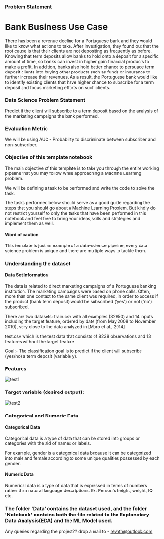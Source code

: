 ### Problem Statement
# Bank Business Use Case
There has been a revenue decline for a Portuguese bank and they would like to know what actions to take. After investigation, they found out that the root cause is that their clients are not depositing as frequently as before. Knowing that term deposits allow banks to hold onto a deposit for a specific amount of time, so banks can invest in higher gain financial products to make a profit. In addition, banks also hold better chance to persuade term deposit clients into buying other products such as funds or insurance to further increase their revenues. As a result, the Portuguese bank would like to identify existing clients that have higher chance to subscribe for a term deposit and focus marketing efforts on such clients.

### Data Science Problem Statement
Predict if the client will subscribe to a term deposit based on the analysis of the marketing campaigns the bank performed.

### Evaluation Metric
We will be using AUC - Probability to discriminate between subscriber and non-subscriber.

### Objective of this template notebook
The main objective of this template is to take you through the entire working pipeline that you may follow while approaching a Machine Learning problem.

We will be defining a task to be performed and write the code to solve the task.

The tasks performed below should serve as a good guide regarding the steps that you should go about a Machine Learning Problem. But kindly do not restrict yourself to only the tasks that have been performed in this notebook and feel free to bring your ideas,skills and strategies and implement them as well.

#### Word of caution
This template is just an example of a data-science pipeline, every data science problem is unique and there are multiple ways to tackle them.

### Understanding the dataset
#### Data Set Information

The data is related to direct marketing campaigns of a Portuguese banking institution. The marketing campaigns were based on phone calls. Often, more than one contact to the same client was required, in order to access if the product (bank term deposit) would be subscribed ('yes') or not ('no') subscribed.

There are two datasets: train.csv with all examples (32950) and 14 inputs including the target feature, ordered by date (from May 2008 to November 2010), very close to the data analyzed in [Moro et al., 2014]

test.csv which is the test data that consists of 8238 observations and 13 features without the target feature

Goal:- The classification goal is to predict if the client will subscribe (yes/no) a term deposit (variable y).

### Features

![test1](https://user-images.githubusercontent.com/64673748/97472931-65ce9100-1970-11eb-8741-8342bf00f3eb.png)

### Target variable (desired output):

![test2](https://user-images.githubusercontent.com/64673748/97472953-69faae80-1970-11eb-91ec-d2d629d22972.png)

### Categorical and Numeric Data
#### Categorical Data
Categorical data is a type of data that can be stored into groups or categories with the aid of names or labels.

For example, gender is a categorical data because it can be categorized into male and female according to some unique qualities possessed by each gender.

#### Numeric Data
Numerical data is a type of data that is expressed in terms of numbers rather than natural language descriptions. Ex: Person's height, weight, IQ etc.


### The folder 'Data' contains the dataset used, and the folder 'Notebook' contains both the file related to the Explonatory Data Analysis(EDA) and the ML Model used.

Any queries regarding the project?? drop a mail to - revnth@outlook.com
